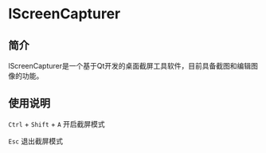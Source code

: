 # lScreenCapturer

## 简介

lScreenCapturer是一个基于Qt开发的桌面截屏工具软件，目前具备截图和编辑图像的功能。



## 使用说明

`Ctrl` + `Shift` + `A` 开启截屏模式

`Esc` 退出截屏模式



